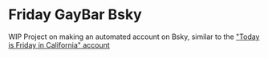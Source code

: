 # Friday GayBar Bsky

WIP Project on making an automated account on Bsky, similar to the ["Today is Friday in California" account](https://bsky.app/profile/fridaypacific.bsky.social)